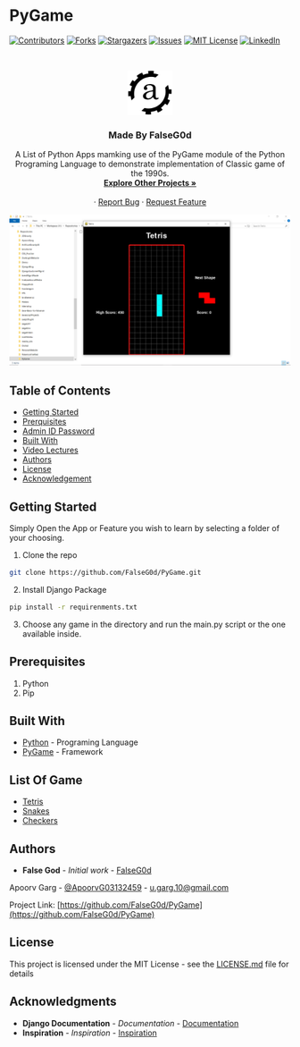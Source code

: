 # PyGame

[![Contributors][contributors-shield]][contributors-url]
[![Forks][forks-shield]][forks-url]
[![Stargazers][stars-shield]][stars-url]
[![Issues][issues-shield]][issues-url]
[![MIT License][license-shield]][license-url]
[![LinkedIn][linkedin-shield]][linkedin-url]


<!-- PROJECT LOGO -->
<br />
<p align="center">
  <a href="http://apoorvgarg.herokuapp.com/">
    <img src="images/Logo.png" alt="Logo" width="80" height="80">
  </a>

  <h3 align="center">Made By FalseG0d</h3>

  <p align="center">
    A List of Python Apps mamking use of the PyGame module of the Python Programing Language to demonstrate implementation of Classic game of the 1990s.
    <br />
    <a href="https://github.com/FalseG0d?tab=repositories"><strong>Explore Other Projects »</strong></a>
    <br />
    <br />
    ·
    <a href="https://github.com/FalseG0d/PyGame/issues">Report Bug</a>
    ·
    <a href="https://github.com/FalseG0d/PyGame/issues">Request Feature</a>
  </p>
</p>


<!-- TABLE OF CONTENTS -->
![Product Name Screen Shot][product-screenshot]
## Table of Contents

* [Getting Started](#getting-started)
* [Prerquisites](#prerquisites)
* [Admin ID Password](#admin-id-password)
* [Built With](#built-with)
* [Video Lectures](#video-lectures)
* [Authors](#authors)
* [License](#license)
* [Acknowledgement](#acknowledgement)


## Getting Started

Simply Open the App or Feature you wish to learn by selecting a folder of your choosing.

1. Clone the repo

```sh
git clone https://github.com/FalseG0d/PyGame.git
```

2. Install Django Package

```sh
pip install -r requirenments.txt
```

3. Choose any game in the directory and run the main.py script or the one available inside.

## Prerequisites

1. Python
2. Pip


## Built With

* [Python](http://www.dropwizard.io/1.0.2/docs/) - Programing Language
* [PyGame](https://www.pygame.org/) - Framework

## List Of Game

* [Tetris](https://github.com/FalseG0d/PyGame/tree/master/Tetris)
* [Snakes](https://github.com/FalseG0d/PyGame/tree/master/Snakes)
* [Checkers](https://github.com/FalseG0d/PyGame/tree/master/Checkers)

## Authors

* **False God** - *Initial work* - [FalseG0d](https://github.com/FalseG0d)

Apoorv Garg - [@ApoorvG03132459](https://twitter.com/ApoorvG03132459) - u.garg.10@gmail.com

Project Link: [https://github.com/FalseG0d/PyGame](https://github.com/FalseG0d/PyGame)

## License

This project is licensed under the MIT License - see the [LICENSE.md](LICENSE.md) file for details

## Acknowledgments

* **Django Documentation** - *Documentation* - [Documentation](https://github.com/FalseG0d)
* **Inspiration** - *Inspiration* - [Inspiration](https://www.youtube.com/channel/UC4JX40jDee_tINbkjycV4Sg)


<!-- MARKDOWN LINKS & IMAGES -->
<!-- https://www.markdownguide.org/basic-syntax/#reference-style-links -->
[contributors-shield]: https://img.shields.io/github/contributors/FalseG0d/PyGame.svg?style=flat-square
[contributors-url]: https://github.com/FalseG0d/PyGame/graphs/contributors
[forks-shield]: https://img.shields.io/github/forks/FalseG0d/PyGame.svg?style=flat-square
[forks-url]: https://github.com/FalseG0d/PyGame/network/members
[stars-shield]: https://img.shields.io/github/stars/FalseG0d/PyGame.svg?style=flat-square
[stars-url]: https://github.com/FalseG0d/PyGame/stargazers
[issues-shield]: https://img.shields.io/github/issues/FalseG0d/PyGame.svg?style=flat-square
[issues-url]: https://github.com/FalseG0d/PyGame/issues
[license-shield]: https://img.shields.io/github/license/FalseG0d/PyGame.svg?style=flat-square
[license-url]: https://github.com/FalseG0d/PyGame/blob/master/LICENSE.txt
[linkedin-shield]: https://img.shields.io/badge/-LinkedIn-black.svg?style=flat-square&logo=linkedin&colorB=555
[linkedin-url]: https://www.linkedin.com/in/apoorv-garg-137137171/
[product-screenshot]: images/programs.png